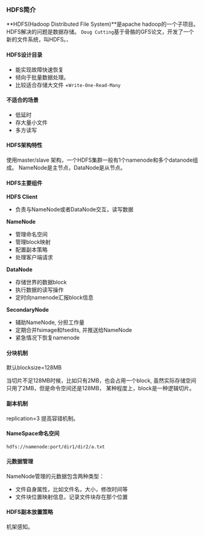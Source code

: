 ### HDFS简介

**HDFS(Hadoop Distributed File System)**是apache hadoop的一个子项目。 HDFS解决的问题是数据存储。
`Doug Cutting`基于骨骼的GFS论文，开发了一个新的文件系统，叫HDFS。、

#### HDFS设计目录

+ 能实现故障快速恢复
+ 倾向于批量数据处理。
+ 比较适合存储大文件 +`Write-One-Read-Many`

#### 不适合的场景

+ 低延时
+ 存大量小文件
+ 多方读写

#### HDFS架构特性

使用master/slave 架构，一个HDFS集群一般有1个namenode和多个datanode组成。 NameNode是主节点，DataNode是从节点。

#### HDFS主要组件

**HDFS Client**

+ 负责与NameNode或者DataNode交互，读写数据

**NameNode**

+ 管理命名空间
+ 管理block映射
+ 配置副本策略
+ 处理客户端请求

**DataNode**

+ 存储世界的数据block
+ 执行数据的读写操作
+ 定时向namenode汇报block信息

**SecondaryNode**

+ 辅助NameNode, 分担工作量
+ 定期合并fsimage和fsedits, 并推送给NameNode
+ 紧急情况下恢复namenode

#### 分块机制

默认blocksize=128MB

当切片不足128MB时候，比如只有2MB，也会占用一个block, 虽然实际存储空间只用了2MB，但是命令空间还是128MB， 某种程度上，block是一种逻辑切片。

#### 副本机制

replication=3 提高容错机制。

#### NameSpace命名空间

```bash
hdfs://namenode:port/dir1/dir2/a.txt 
```

#### 元数据管理

NameNode管理的元数据包含两种类型：

+ 文件自身属性，比如文件名，大小，修改时间等
+ 文件块位置映射信息，记录文件块存在那个位置

#### HDFS副本放置策略

机架感知。



